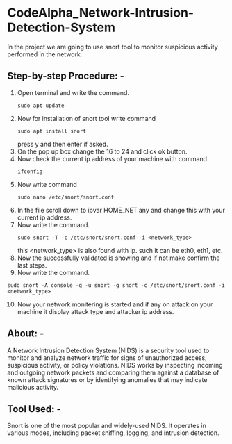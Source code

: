 # CodeAlpha_Network-Intrusion-Detection-System
In the project we are going to use snort tool to monitor suspicious activity performed in the network .
## Step-by-step Procedure: -
1. Open terminal and write the command.
   ```
   sudo apt update
   ```
2. Now for installation of snort tool write command
   ```
   sudo apt install snort
   ```
   press y and then enter if asked.
3. On the pop up box change the 16 to 24 and click ok button.
4. Now check the current ip address of your machine with command.
   ```
   ifconfig
   ```
5. Now write command
   ```
   sudo nano /etc/snort/snort.conf
   ```
6. In the file scroll down to ipvar HOME_NET any and change this <any> with your current ip address.
7. Now write the command.
   ```
   sudo snort -T -c /etc/snort/snort.conf -i <network_type>
   ```
   this <network_type> is also found with ip. such it can be eth0, eth1, etc.
8.  Now the successfully validated is showing and if not make confirm the last steps.
9.  Now write the command.
   ```
   sudo snort -A console -q -u snort -g snort -c /etc/snort/snort.conf -i <network_type>
   ```
10. Now your network monitering is started and if any on attack on your machine it display attack type and attacker ip address.
## About: -
A Network Intrusion Detection System (NIDS) is a security tool used to monitor and analyze network traffic for signs of unauthorized access, suspicious activity, or policy violations. NIDS works by inspecting incoming and outgoing network packets and comparing them against a database of known attack signatures or by identifying anomalies that may indicate malicious activity.
## Tool Used: -
Snort is one of the most popular and widely-used NIDS. It operates in various modes, including packet sniffing, logging, and intrusion detection.
